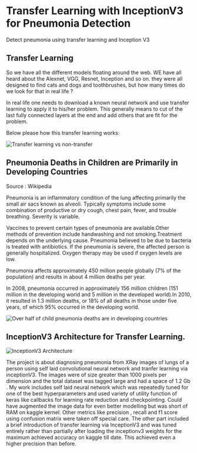 # Transfer Learning with InceptionV3 for Pneumonia Detection
Detect pneumonia using transfer learning and Inception V3
## Transfer Learning
So we have all the different models floating around the web. WE have all heard about the Alexnet, VGG, Resnet, Inception and so on. they were all designed to find cats and dogs and toothbrushes, but how many times do we look for that in real life ?

In real life one needs to download a known neural network and use transfer learning to apply it to his/her problem. This generally means to cut of the last fully connected layers at the end and add others that are fit for the problem.

Below please how this transfer learning works:

![Transfer learning vs non-transfer](https://3qeqpr26caki16dnhd19sv6by6v-wpengine.netdna-ssl.com/wp-content/uploads/2017/09/Three-ways-in-which-transfer-might-improve-learning.png)
## Pneumonia Deaths in Children are Primarily in Developing Countries

Source : Wikipedia

Pneumonia is an inflammatory condition of the lung affecting primarily the small air sacs known as alveoli. Typically symptoms include some combination of productive or dry cough, chest pain, fever, and trouble breathing. Severity is variable.

Vaccines to prevent certain types of pneumonia are available.Other methods of prevention include handwashing and not smoking.Treatment depends on the underlying cause. Pneumonia believed to be due to bacteria is treated with antibiotics. If the pneumonia is severe, the affected person is generally hospitalized. Oxygen therapy may be used if oxygen levels are low.

Pneumonia affects approximately 450 million people globally (7% of the population) and results in about 4 million deaths per year.

In 2008, pneumonia occurred in approximately 156 million children (151 million in the developing world and 5 million in the developed world).In 2010, it resulted in 1.3 million deaths, or 18% of all deaths in those under five years, of which 95% occurred in the developing world.

![Over half of child pneumonia deaths are in developing countries](https://pbs.twimg.com/media/CTiQG8XWUAA1czI.jpg)

## InceptionV3 Architecture for Transfer Learning.

![InceptionV3 Architecture](https://miro.medium.com/max/1200/1*gqKM5V-uo2sMFFPDS84yJw.png)

The project is about diagnosing pneumonia from XRay images of lungs of a person using self laid convolutional neural network and tranfer learning via inceptionV3. The images were of size greater than 1000 pixels per dimension and the total dataset was tagged large and had a space of 1.2 Gb . My work includes self laid neural network which was repeatedly tuned for one of the best hyperparameters and used variety of utility function of keras like callbacks for learning rate reduction and checkpointing. Could have augmented the image data for even better modelling but was short of RAM on kaggle kernel. Other metrics like precision , recall and f1 score using confusion matrix were taken off special care. The other part included a brief introduction of transfer learning via InceptionV3 and was tuned entirely rather than partially after loading the inceptionv3 weights for the maximum achieved accuracy on kaggle till date. This achieved even a higher precision than before.
